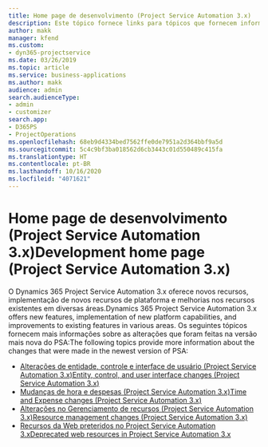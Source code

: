 ```yaml
---
title: Home page de desenvolvimento (Project Service Automation 3.x)
description: Este tópico fornece links para tópicos que fornecem informações de desenvolvimento do Dynamics 365 Project Service Automation (PSA) versão 3.x.
author: makk
manager: kfend
ms.custom:
- dyn365-projectservice
ms.date: 03/26/2019
ms.topic: article
ms.service: business-applications
ms.author: makk
audience: admin
search.audienceType:
- admin
- customizer
search.app:
- D365PS
- ProjectOperations
ms.openlocfilehash: 68eb9d4334bed7562ffe0de7951a2d364bbf9a5d
ms.sourcegitcommit: 5c4c9bf3ba018562d6cb3443c01d550489c415fa
ms.translationtype: HT
ms.contentlocale: pt-BR
ms.lasthandoff: 10/16/2020
ms.locfileid: "4071621"
---
```

# <a name="development-home-page-project-service-automation-3x"></a><span data-ttu-id="04958-103">Home page de desenvolvimento (Project Service Automation 3.x)</span><span class="sxs-lookup"><span data-stu-id="04958-103">Development home page (Project Service Automation 3.x)</span></span>

<span data-ttu-id="04958-104">O Dynamics 365 Project Service Automation 3.x oferece novos recursos, implementação de novos recursos de plataforma e melhorias nos recursos existentes em diversas áreas.</span><span class="sxs-lookup"><span data-stu-id="04958-104">Dynamics 365 Project Service Automation 3.x offers new features, implementation of new platform capabilities, and improvements to existing features in various areas.</span></span> <span data-ttu-id="04958-105">Os seguintes tópicos fornecem mais informações sobre as alterações que foram feitas na versão mais nova do PSA:</span><span class="sxs-lookup"><span data-stu-id="04958-105">The following topics provide more information about the changes that were made in the newest version of PSA:</span></span>

- [<span data-ttu-id="04958-106">Alterações de entidade, controle e interface de usuário (Project Service Automation 3.x)</span><span class="sxs-lookup"><span data-stu-id="04958-106">Entity, control, and user interface changes (Project Service Automation 3.x)</span></span>](../developer-guides/entity-changes-v3.x.md)
- [<span data-ttu-id="04958-107">Mudanças de hora e despesas (Project Service Automation 3.x)</span><span class="sxs-lookup"><span data-stu-id="04958-107">Time and Expense changes (Project Service Automation 3.x)</span></span>](../developer-guides/time-expense-changes-v3.x.md)
- [<span data-ttu-id="04958-108">Alterações no Gerenciamento de recursos (Project Service Automation 3.x)</span><span class="sxs-lookup"><span data-stu-id="04958-108">Resource management changes (Project Service Automation 3.x)</span></span>](../developer-guides/resource-management-changes-v3.x.md)
- [<span data-ttu-id="04958-109">Recursos da Web preteridos no Project Service Automation 3.x</span><span class="sxs-lookup"><span data-stu-id="04958-109">Deprecated web resources in Project Service Automation 3.x</span></span>](../developer-guides/web-resources-deprecated-v3.x.md)
